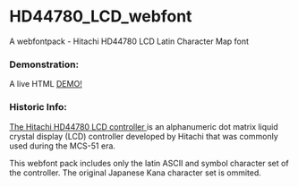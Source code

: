 # HD44780_LCD_webfont
A webfontpack - Hitachi HD44780 LCD Latin Character Map font

### Demonstration:
A live HTML [ DEMO! ](https://dosputin.github.io/HD44780_LCD_webfont/)


### Historic Info:
[ The Hitachi HD44780 LCD controller ](https://en.wikipedia.org/wiki/Hitachi_HD44780_LCD_controller) is an alphanumeric dot matrix liquid crystal display (LCD) controller developed by Hitachi that was commonly used during the MCS-51 era. 

This webfont pack includes only the latin ASCII and symbol character set of the controller.  The original Japanese Kana character set is ommited.  
